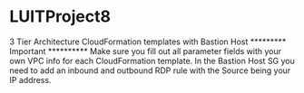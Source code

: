 # LUITProject8
3 Tier Architecture CloudFormation templates with Bastion Host
********* Important **********
Make sure you fill out all parameter fields with your own VPC info for each CloudFormation template.
In the Bastion Host SG you need to add an inbound and outbound RDP rule with the Source being your IP address.

